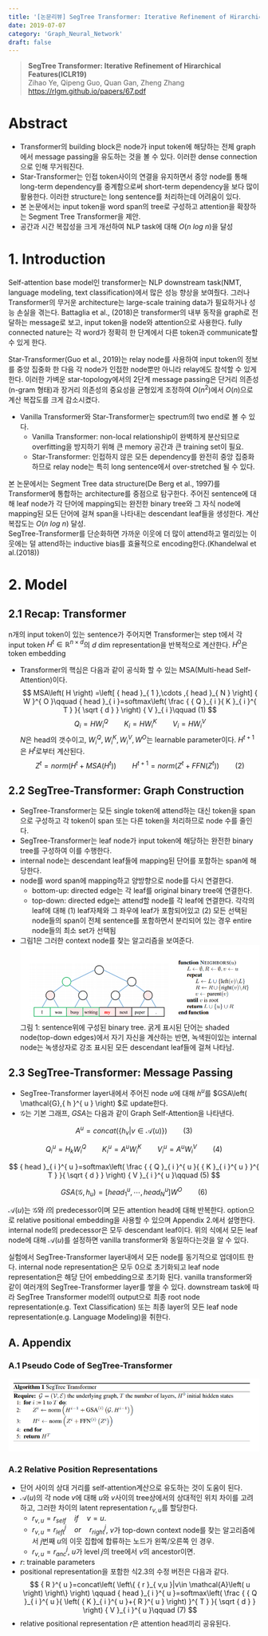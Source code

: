 ```yaml
---
title: '[논문리뷰] SegTree Transformer: Iterative Refinement of Hirarchical Features'
date: 2019-07-07
category: 'Graph_Neural_Network'
draft: false
---
```


> **SegTree Transformer: Iterative Refinement of Hirarchical Features(ICLR19)**  
Zihao Ye, Qipeng Guo, Quan Gan, Zheng Zhang  
https://rlgm.github.io/papers/67.pdf

# Abstract
* Transformer의 building block은 node가 input token에 해당하는 전체 graph에서 message passing을 유도하는 것을 볼 수 있다. 이러한 dense connection으로 인해 무거워진다.
* Star-Transformer는 인접 token사이의 연결을 유지하면서 중앙 node를 통해 long-term dependency를 중계함으로써 short-term dependency을 보다 많이 활용한다. 이러한 structure는 long sentence를 처리하는데 어려움이 있다.
* 본 논문에서는 input token을 word span의 tree로 구성하고 attention을 확장하는 Segment Tree Transformer을 제안.
* 공간과 시간 복잡성을 크게 개선하여 NLP task에 대해 $O(n\ log\ n)$을 달성

# 1. Introduction
Self-attention base model인 transformer는 NLP downstream task(NMT, language modeling, text classification)에서 많은 성능 향상을 보여줬다.
그러나 Transformer의 무거운 architecture는 large-scale training data가 필요하거나 성능 손실을 겪는다.
Battaglia et al., (2018)은 transformer의 내부 동작을 graph로 전달하는 message로 보고, input token을 node와 attention으로 사용한다. fully connected nature는 각 word가 정확히 한 단계에서 다른 token과 communicate할 수 있게 한다.  

Star-Transformer(Guo et al., 2019)는 relay node를 사용하여 input token의 정보를 중앙 집중화 한 다음 각 node가 인접한 node뿐만 아니라 relay에도 참석할 수 있게 한다.
이러한 가벼운 star-topology에서의 2단계 message passing은 단거리 의존성(n-gram 형태)과 장거리 의존성의 중요성을 균형있게 조정하여 $O({n}^{2})$에서 $O(n)$으로 계산 복잡도를 크게 감소시켰다.
* Vanilla Transformer와 Star-Transformer는 spectrum의 two end로 볼 수 있다.
  * Vanilla Transformer: non-local relationship이 완벽하게 분산되므로 overfitting을 방지하기 위해 큰 memory 공간과 큰 training set이 필요.
  * Star-Transformer: 인접하지 않은 모든 dependency를 완전히 중앙 집중화 하므로 relay node는 특히 long sentence에서 over-stretched 될 수 있다.  
  
본 논문에서는 Segment Tree data structure(De Berg et al., 1997)를 Transformer에 통합하는 architecture를 중점으로 탐구한다.
주어진 sentence에 대해 leaf node가 각 단어에 mapping되는 완전한 binary tree와 그 자식 node에 mapping된 모든 단어에 걸쳐 span을 나타내는 descendant leaf들을 생성한다.
계산복잡도는 $O(n\ log \ n)$ 달성.  
SegTree-Transformer를 단순화하면 가까운 이웃에 더 많이 attend하고 멀리있는 이웃에는 덜 attend하는 inductive bias를 효율적으로 encoding한다.(Khandelwal et al.(2018))

# 2. Model
## 2.1 Recap: Transformer
n개의 input token이 있는 sentence가 주어지면 Transformer는 step t에서 각 input token ${ H }^{ t }\in \mathbb{ R }^{ n\times d }$의 $d$ dim representation을 반복적으로 계산한다. ${ H }^{ 0 }$은 token embedding
* Transformer의 핵심은 다음과 같이 공식화 할 수 있는 MSA(Multi-head Self-Attention)이다.
$$
MSA\left( H \right) =\left[ { head }_{ 1 },\cdots ,{ head }_{ N } \right] { W }^{ O }\qquad { head }_{ i }=softmax\left( \frac { { Q }_{ i }{ K }_{ i }^{ T } }{ \sqrt { d }  }  \right) { V }_{ i }\qquad (1)
$$
$$
{ Q }_{ i }=H{ W }_{ i }^{ Q }\qquad { K }_{ i }=H{ W }_{ i }^{ K }\qquad { V }_{ i }=H{ W }_{ i }^{ V }
$$
$N$은 head의 갯수이고, ${ W }_{ i }^{ Q },{ W }_{ i }^{ K },{ W }_{ i }^{ V },{ W }^{ O }$는 learnable parameter이다.
${H}^{t+1}$은 ${H}^{t}$로부터 계산된다.
$$
{ Z }^{ t }=norm\left( { H }^{ t }+MSA\left( { H }^{ t } \right)  \right) \qquad { H }^{ t+1 }=norm\left( { Z }^{ t }+FFN\left( { Z }^{ t } \right)  \right) \qquad (2)
$$


## 2.2 SegTree-Transformer: Graph Construction
* SegTree-Transformer는 모든 single token에 attend하는 대신 token을 span으로 구성하고 각 token이 span 또는 다른 token을 처리하므로 node 수를 줄인다.
* SegTree-Transformer는 leaf node가 input token에 해당하는 완전한 binary tree를 구성하여 이를 수행한다.
* internal node는 descendant leaf들에 mapping된 단어를 포함하는 span에 해당한다.
* node를 word span에 mapping하고 양방향으로 node를 다시 연결한다.
    * bottom-up: directed edge는 각 leaf를 original binary tree에 연결한다.
    * top-down: directed edge는 attend할 node를 각 leaf에 연결한다. 각각의 leaf에 대해 (1) leaf자체와 그 좌우에 leaf가 포함되어있고 (2) 모든 선택된 node들의 span이 전체 sentence를 포함하면서 분리되어 있는 경우 entire node들의 최소 set가 선택됨
* 그림1은 그러한 context node를 찾는 알고리즘을 보여준다.
![img1](./img/segtree/seg_img1.png)
그림 1: sentence위에 구성된 binary tree. 굵게 표시된 단어는 shaded node(top-down edges)에서 자기 자신을 계산하는 반면, 녹색원이있는 internal node는 녹생상자로 강조 표시된 모든 descendant leaf들에 걸쳐 나타남.

## 2.3 SegTree-Transformer: Message Passing
* SegTree-Transformer layer내에서 주어진 node $u$에 대해 ${h}^{u}$를 $GSA\left( \mathcal{G},{ h }^{ u } \right) $로 update한다.
* $\mathcal{G}$는 기본 그래프, $GSA$는 다음과 같이 Graph Self-Attention을 나타낸다.

$$
{ A }^{ u }=concat\left( \left\{ { h }_{ v }|v\in \mathcal{A}\left( u \right)  \right\}  \right) \qquad (3)
$$

$$
{ Q }_{ i }^{ u }={ H }_{ k }{ W }_{ i }^{ Q }\qquad { K }_{ i }^{ u }={ A }^{ u }{ W }_{ i }^{ K }\qquad { V }_{ i }^{ u }={ A }^{ u }{ W }_{ i }^{ V }\qquad (4)
$$

$$
{ head }_{ i }^{ u }=softmax\left( \frac { { Q }_{ i }^{ u }{ { K }_{ i }^{ u } }^{ T } }{ \sqrt { d }  }  \right) { V }_{ i }^{ u }\qquad (5)
$$

$$
GSA\left( \mathcal{G},{ h }_{ u } \right) =\left[ { head }_{ 1 }^{ u },\cdots ,{ head }_{ N }^{ u } \right] { W }^{ O }\qquad (6)
$$

$\mathcal{A}\left(u\right)$는 $\mathcal{G}$와 $i$의 predecessor이며 모든 attention head에 대해 반복한다. option으로 relative positional embedding을 사용할 수 있으며 Appendix 2.에서 설명한다.
internal node의 predecessor은 모두 descendant leaf이다.
위의 식에서 모든 leaf node에 대해 $\mathcal{A}\left(u\right)$를 설정하면 vanilla transformer와 동일하다는것을 알 수 있다.  


실험에서 SegTree-Transformer layer내에서 모든 node를 동기적으로 업데이트 한다.
internal node representation은 모두 0으로 초기화되고 leaf node representation은 해당 단어 embedding으로 초기화 된다.
vanilla transformer와 같이 여러개의 SegTree-Transformer layer를 쌓을 수 있다.
downstream task에 따라 SegTree Transformer model의 output으로 최종 root node representation(e.g. Text Classification) 또는 최종 layer의 모든 leaf node representation(e.g. Language Modeling)을 취한다.

## A. Appendix
### A.1 Pseudo Code of SegTree-Transformer
![img2](./img/segtree/seg_img2.png)

### A.2 Relative Position Representations
* 단어 사이의 상대 거리를 self-attention계산으로 유도하는 것이 도움이 된다.
* $\mathcal{A}\left(u\right)$의 각 node $v$에 대해 $u$와 $v$사이의 tree상에서의 상대적인 위치 차이를 고려하고, 그러한 차이의 latent representation ${r}_{v,u}$를 할당한다.
    * ${ r }_{ v,u }={ r }_{ self }\quad if\quad v=u.$
    * ${ r }_{ v,u }={ r }_{ left }^{ j }\quad or\quad { r }_{ right }^{ j }$, $v$가 top-down context node를 찾는 알고리즘에서 $j$번째 $u$의 이웃 집합에 합류하는 노드가 왼쪽/오른쪽 인 경우.
    * ${ r }_{ v,u }={ r }_{ anc }^{ j }$, $u$가 level $j$의 tree에서 $v$의 ancestor이면.
* $r$: trainable parameters
* positional representation을 포함한 식2.3의 수정 버전은 다음과 같다.
$$
{ R }^{ u }=concat\left( \left\{ { r }_{ v,u }|v\in \mathcal{A}\left( u \right)  \right\}  \right) \qquad { head }_{ i }^{ u }=softmax\left( \frac { { Q }_{ i }^{ u }{ \left( { K }_{ i }^{ u }+{ R }^{ u } \right)  }^{ T } }{ \sqrt { d }  }  \right) { V }_{ i }^{ u }\qquad (7)
$$
* relative positional representation $r$은 attention head끼리 공유된다.

